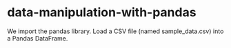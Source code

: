 # data-manipulation-with-pandas
We import the pandas library. Load a CSV file (named sample_data.csv) into a Pandas DataFrame.
